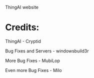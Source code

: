 ThingAI website

# Credits:

ThingAI - Cryptid

Bug Fixes and Servers - windowsbuild3r

More Bug Fixes - MubiLop

Even more Bug Fixes - Milo

